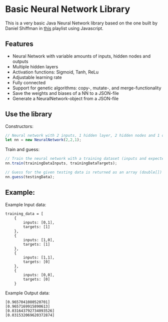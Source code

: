 # Basic Neural Network Library

This is a very basic Java Neural Network library based on the one built by Daniel Shiffman in [this](https://www.youtube.com/watch?v=XJ7HLz9VYz0&list=PLRqwX-V7Uu6aCibgK1PTWWu9by6XFdCfh) playlist using Javascript.


## Features

- Neural Network with variable amounts of inputs, hidden nodes and outputs
- Multiple hidden layers
- Activation functions: Sigmoid, Tanh, ReLu
- Adjustable learning rate
- Fully connected
- Support for genetic algorithms: copy-, mutate-, and merge-functionality
- Save the weights and biases of a NN to a JSON-file
- Generate a NeuralNetwork-object from a JSON-file

## Use the library

Constructors:
```javascript
// Neural network with 2 inputs, 1 hidden layer, 2 hidden nodes and 1 output
let nn = new NeuralNetwork(2,2,1);

```

Train and guess:
```javascript
// Train the neural network with a training dataset (inputs and expected outputs)
nn.train(trainingDataInputs, trainingDataTargets);

// Guess for the given testing data is returned as an array (double[])
nn.guess(testingData);
```

## Example:
Example Input data:
```
training_data = [
    {
        inputs: [0,1],
        targets: [1]
    },
    {
        inputs: [1,0],
        targets: [1]
    },
    {
        inputs: [1,1],
        targets: [0]
    },
    {
        inputs: [0,0],
        targets: [0]
    }
```

Example Output data:
```
[0.9657041080520701]
[0.9657169915890613]
[0.031643792734093526]
[0.031532069620372874]
```
